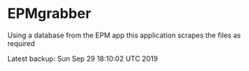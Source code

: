 # EPMgrabber
Using a database from the EPM app this application scrapes the files as required


Latest backup: Sun Sep 29 18:10:02 UTC 2019
